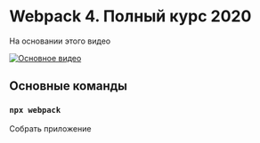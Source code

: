 # Webpack 4. Полный курс 2020

На основании этого видео

[![Основное видео](http://img.youtube.com/vi/eSaF8NXeNsA/0.jpg)](https://www.youtube.com/watch?v=eSaF8NXeNsA "Основное видео")

## Основные команды

### `npx webpack`

Собрать приложение


